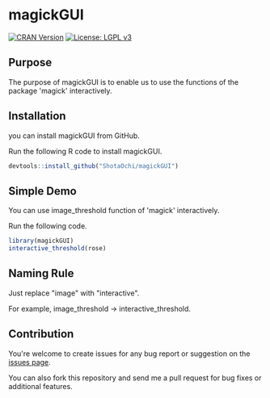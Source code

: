 # magickGUI

[![CRAN Version](https://www.r-pkg.org/badges/version/magickGUI)](https://cran.r-project.org/package=magickGUI)
[![License: LGPL v3](https://img.shields.io/badge/License-LGPL%20v3-blue.svg)](https://www.gnu.org/licenses/lgpl-3.0)

## Purpose
The purpose of magickGUI is to enable us to use the functions of the package 'magick' interactively.

## Installation
you can install magickGUI from GitHub.

Run the following R code to install magickGUI.
```r
devtools::install_github("ShotaOchi/magickGUI")
```

## Simple Demo
You can use image_threshold function of 'magick' interactively.

Run the following code.
```r
library(magickGUI)
interactive_threshold(rose)
```

## Naming Rule
Just replace "image" with "interactive".

For example, image_threshold &rarr; interactive_threshold.

## Contribution
You're welcome to create issues for any bug report or suggestion on the [issues page](https://github.com/ShotaOchi/magickGUI/issues).

You can also fork this repository and send me a pull request for bug fixes or additional features.
